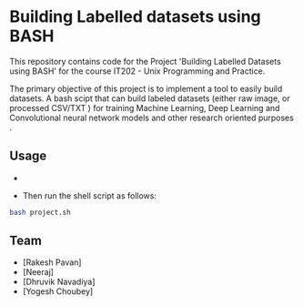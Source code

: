 # Building Labelled datasets using BASH

This repository contains code for the Project 'Building Labelled Datasets using BASH' for the course IT202 - Unix Programming and Practice. 

The primary objective of this project is to implement a tool to easily build datasets. A bash scipt that can build labeled datasets (either raw image, or processed CSV/TXT ) for training Machine Learning, Deep Learning and Convolutional neural network models and other research oriented purposes . 

## Usage
* 

* Then run the shell script as follows:
```bash
bash project.sh
```

## Team
* [Rakesh Pavan] 
* [Neeraj] 
* [Dhruvik Navadiya]
* [Yogesh Choubey]

